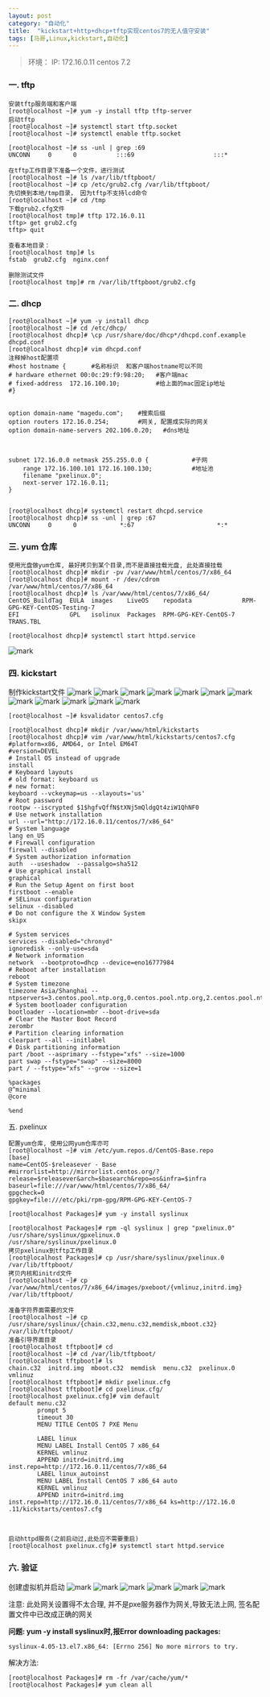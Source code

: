 ```yaml
---
layout: post
category: "自动化"
title:  "kickstart+http+dhcp+tftp实现centos7的无人值守安装"
tags: [马哥,Linux,kickstart,自动化]
---  
```


>环境：
>IP:  172.16.0.11 centos 7.2

### 一. tftp
```
安装tftp服务端和客户端
[root@localhost ~]# yum -y install tftp tftp-server
启动tftp
[root@localhost ~]# systemctl start tftp.socket
[root@localhost ~]# systemctl enable tftp.socket

[root@localhost ~]# ss -unl | grep :69
UNCONN     0      0           :::69                      :::*

在tftp工作目录下准备一个文件，进行测试
[root@localhost ~]# ls /var/lib/tftpboot/
[root@localhost ~]# cp /etc/grub2.cfg /var/lib/tftpboot/
先切换到本地/tmp目录， 因为tftp不支持lcd命令
[root@localhost ~]# cd /tmp
下载grub2.cfg文件
[root@localhost tmp]# tftp 172.16.0.11
tftp> get grub2.cfg
tftp> quit

查看本地目录： 
[root@localhost tmp]# ls
fstab  grub2.cfg  nginx.conf

删除测试文件
[root@localhost tmp]# rm /var/lib/tftpboot/grub2.cfg

```

### 二. dhcp
```
[root@localhost ~]# yum -y install dhcp
[root@localhost ~]# cd /etc/dhcp/
[root@localhost dhcp]# \cp /usr/share/doc/dhcp*/dhcpd.conf.example dhcpd.conf
[root@localhost dhcp]# vim dhcpd.conf
注释掉host配置项
#host hostname {       #名称标识  和客户端hostname可以不同
# hardware ethernet 00:0c:29:f9:98:20;   #客户端mac
# fixed-address  172.16.100.10;          #给上面的mac固定ip地址
#}


option domain-name "magedu.com";    #搜索后缀
option routers 172.16.0.254;        #网关, 配置成实际的网关
option domain-name-servers 202.106.0.20;   #dns地址



subnet 172.16.0.0 netmask 255.255.0.0 {            #子网
    range 172.16.100.101 172.16.100.130;           #地址池
    filename "pxelinux.0";
    next-server 172.16.0.11;
}


[root@localhost dhcp]# systemctl restart dhcpd.service
[root@localhost dhcp]# ss -unl | grep :67
UNCONN     0      0            *:67                       *:*

```

### 三. yum 仓库
```
使用光盘做yum仓库, 最好拷贝到某个目录,而不是直接挂载光盘, 此处直接挂载
[root@localhost dhcp]# mkdir -pv /var/www/html/centos/7/x86_64
[root@localhost dhcp]# mount -r /dev/cdrom /var/www/html/centos/7/x86_64
[root@localhost dhcp]# ls /var/www/html/centos/7/x86_64/
CentOS_BuildTag  EULA  images    LiveOS    repodata              RPM-GPG-KEY-CentOS-Testing-7
EFI              GPL   isolinux  Packages  RPM-GPG-KEY-CentOS-7  TRANS.TBL

[root@localhost dhcp]# systemctl start httpd.service

```
![mark](http://ohfysad7j.bkt.clouddn.com/blog/20170531/234438881.png?imageslim)


### 四. kickstart
制作kickstart文件
![mark](http://ohfysad7j.bkt.clouddn.com/blog/20170601/011157521.png?imageslim)
![mark](http://ohfysad7j.bkt.clouddn.com/blog/20170601/011222774.png?imageslim)
![mark](http://ohfysad7j.bkt.clouddn.com/blog/20170601/011330745.png?imageslim)
![mark](http://ohfysad7j.bkt.clouddn.com/blog/20170601/011709789.png?imageslim)
![mark](http://ohfysad7j.bkt.clouddn.com/blog/20170601/011754720.png?imageslim)
![mark](http://ohfysad7j.bkt.clouddn.com/blog/20170601/011920667.png?imageslim)
![mark](http://ohfysad7j.bkt.clouddn.com/blog/20170601/012012282.png?imageslim)
![mark](http://ohfysad7j.bkt.clouddn.com/blog/20170601/012207170.png?imageslim)
![mark](http://ohfysad7j.bkt.clouddn.com/blog/20170601/012321815.png?imageslim)
![mark](http://ohfysad7j.bkt.clouddn.com/blog/20170601/012432226.png?imageslim)
![mark](http://ohfysad7j.bkt.clouddn.com/blog/20170601/012531460.png?imageslim)
![mark](http://ohfysad7j.bkt.clouddn.com/blog/20170601/012652208.png?imageslim)

```
[root@localhost ~]# ksvalidator centos7.cfg

[root@localhost dhcp]# mkdir /var/www/html/kickstarts
[root@localhost dhcp]# vim /var/www/html/kickstarts/centos7.cfg
#platform=x86, AMD64, or Intel EM64T
#version=DEVEL
# Install OS instead of upgrade
install
# Keyboard layouts
# old format: keyboard us
# new format:
keyboard --vckeymap=us --xlayouts='us'
# Root password
rootpw --iscrypted $1$hgfvQffN$tXNj5mQldgQt4ziW1QhNF0
# Use network installation
url --url="http://172.16.0.11/centos/7/x86_64"
# System language
lang en_US
# Firewall configuration
firewall --disabled
# System authorization information
auth  --useshadow  --passalgo=sha512
# Use graphical install
graphical
# Run the Setup Agent on first boot
firstboot --enable
# SELinux configuration
selinux --disabled
# Do not configure the X Window System
skipx

# System services
services --disabled="chronyd"
ignoredisk --only-use=sda
# Network information
network  --bootproto=dhcp --device=eno16777984
# Reboot after installation
reboot
# System timezone
timezone Asia/Shanghai --ntpservers=3.centos.pool.ntp.org,0.centos.pool.ntp.org,2.centos.pool.ntp.org,1.centos.pool.ntp.org
# System bootloader configuration
bootloader --location=mbr --boot-drive=sda
# Clear the Master Boot Record
zerombr
# Partition clearing information
clearpart --all --initlabel
# Disk partitioning information
part /boot --asprimary --fstype="xfs" --size=1000
part swap --fstype="swap" --size=8000
part / --fstype="xfs" --grow --size=1

%packages
@^minimal
@core

%end

```

五. pxelinux
```
配置yum仓库, 使用公网yum仓库亦可
[root@localhost ~]# vim /etc/yum.repos.d/CentOS-Base.repo
[base]
name=CentOS-$releasever - Base
#mirrorlist=http://mirrorlist.centos.org/?release=$releasever&arch=$basearch&repo=os&infra=$infra
baseurl=file:///var/www/html/centos/7/x86_64/
gpgcheck=0
gpgkey=file:///etc/pki/rpm-gpg/RPM-GPG-KEY-CentOS-7

[root@localhost Packages]# yum -y install syslinux

[root@localhost Packages]# rpm -ql syslinux | grep "pxelinux.0"
/usr/share/syslinux/gpxelinux.0
/usr/share/syslinux/pxelinux.0
拷贝pxelinux到tftp工作目录
[root@localhost Packages]# cp /usr/share/syslinux/pxelinux.0 /var/lib/tftpboot/
拷贝内核和initrd文件
[root@localhost ~]# cp /var/www/html/centos/7/x86_64/images/pxeboot/{vmlinuz,initrd.img} /var/lib/tftpboot/

准备字符界面需要的文件
[root@localhost ~]# cp /usr/share/syslinux/{chain.c32,menu.c32,memdisk,mboot.c32} /var/lib/tftpboot/
准备引导界面目录
[root@localhost tftpboot]# cd
[root@localhost ~]# cd /var/lib/tftpboot/
[root@localhost tftpboot]# ls
chain.c32  initrd.img  mboot.c32  memdisk  menu.c32  pxelinux.0  vmlinuz
[root@localhost tftpboot]# mkdir pxelinux.cfg
[root@localhost tftpboot]# cd pxelinux.cfg/
[root@localhost pxelinux.cfg]# vim default
default menu.c32
        prompt 5
        timeout 30
        MENU TITLE CentOS 7 PXE Menu

        LABEL linux
        MENU LABEL Install CentOS 7 x86_64
        KERNEL vmlinuz
        APPEND initrd=initrd.img inst.repo=http://172.16.0.11/centos/7/x86_64
        LABEL linux_autoinst
        MENU LABEL Install CentOS 7 x86_64 auto
        KERNEL vmlinuz
        APPEND initrd=initrd.img inst.repo=http://172.16.0.11/centos/7/x86_64 ks=http://172.16.0
.11/kickstarts/centos7.cfg



启动httpd服务(之前启动过,此处应不需要重启)
[root@localhost pxelinux.cfg]# systemctl start httpd.service
```


### 六. 验证
创建虚拟机并启动
![mark](http://ohfysad7j.bkt.clouddn.com/blog/20170601/030414388.png?imageslim)
![mark](http://ohfysad7j.bkt.clouddn.com/blog/20170601/030546054.png?imageslim)
![mark](http://ohfysad7j.bkt.clouddn.com/blog/20170601/030741372.png?imageslim)
![mark](http://ohfysad7j.bkt.clouddn.com/blog/20170601/030817154.png?imageslim)
![mark](http://ohfysad7j.bkt.clouddn.com/blog/20170601/033021995.png?imageslim)
![mark](http://ohfysad7j.bkt.clouddn.com/blog/20170601/033210383.png?imageslim)

注意: 此处网关设置得不太合理, 并不是pxe服务器作为网关,导致无法上网, 签名配置文件中已改成正确的网关
 
**问题: yum -y install syslinux时,报Error downloading packages:**
```  
syslinux-4.05-13.el7.x86_64: [Errno 256] No more mirrors to try.
```
解决方法: 
```
[root@localhost Packages]# rm -fr /var/cache/yum/*
[root@localhost Packages]# yum clean all

```
